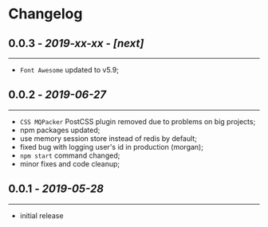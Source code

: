 # Changelog

## **0.0.3** - *2019-xx-xx* - **_[next]_**
*******************************************************************************
* `Font Awesome` updated to v5.9;


## **0.0.2** - *2019-06-27*
*******************************************************************************
* `CSS MQPacker` PostCSS plugin removed due to problems on big projects;
* npm packages updated;
* use memory session store instead of redis by default;
* fixed bug with logging user's id in production (morgan);
* `npm start` command changed;
* minor fixes and code cleanup;


## **0.0.1** - *2019-05-28*
*******************************************************************************
* initial release